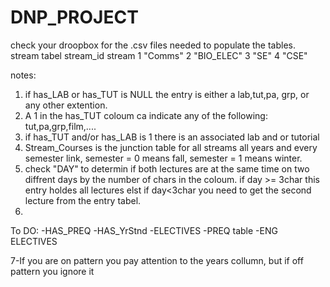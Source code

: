 DNP_PROJECT
===========

check your droopbox for the .csv files needed to populate the tables. 
stream tabel
stream_id   stream
1            "Comms"
2            "BIO_ELEC"
3            "SE"
4            "CSE"

notes:
 1. if has_LAB or has_TUT is NULL the entry is either a lab,tut,pa, grp, or any other extention.
 2. A 1 in the has_TUT coloum ca indicate any of the following: tut,pa,grp,film,.... 
 3. if has_TUT and/or has_LAB is 1 there is an associated lab and or tutorial
 4. Stream_Courses is the junction table for all streams all years and every semester link, semester = 0 means fall, semester = 1 means winter.
 5. check "DAY" to determin if both lectures are at the same time on two diffrent days by the number of chars in the coloum. if day >= 3char this entry holdes all lectures elst if day<3char you need to get the second lecture from the entry tabel.
 6. 
 
To DO:
-HAS_PREQ
-HAS_YrStnd
-ELECTIVES
-PREQ table
-ENG ELECTIVES

7-If you are on pattern you pay attention to the years collumn, but if off pattern you ignore it 

